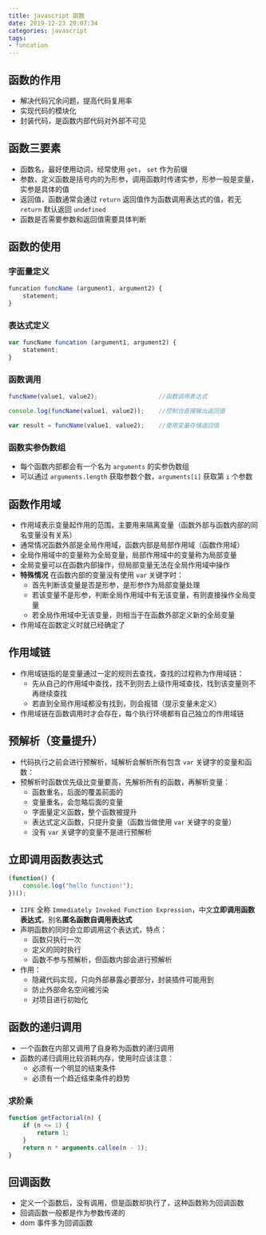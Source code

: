```yaml
---
title: javascript 函数
date: 2019-12-23 20:07:34
categories: javascript
tags:
- funcation
---
```


## 函数的作用

* 解决代码冗余问题，提高代码复用率
* 实现代码的模块化
* 封装代码，是函数内部代码对外部不可见

## 函数三要素

* 函数名，最好使用动词，经常使用 `get`， `set` 作为前缀
* 参数，定义函数是括号内的为形参，调用函数时传递实参，形参一般是变量，实参是具体的值
* 返回值，函数通常会通过 `return` 返回值作为函数调用表达式的值，若无 `return` 默认返回 `undefined`
* 函数是否需要参数和返回值需要具体判断

<!-- more -->

## 函数的使用

### 字面量定义

```js
funcation funcName (argument1, argument2) {
    statement;
}
```

### 表达式定义

```js
var funcName funcation (argument1, argument2) {
    statement;
}
```

### 函数调用

```js
funcName(value1, value2);                 //函数调用表达式

console.log(funcName(value1, value2));    //控制台直接输出返回值

var result = funcName(value1, value2);    //使用变量存储返回值
```

### 函数实参伪数组

* 每个函数内部都会有一个名为 `arguments` 的实参伪数组
* 可以通过 `arguments.length` 获取参数个数，`arguments[i]` 获取第 `i` 个参数

## 函数作用域

* 作用域表示变量起作用的范围，主要用来隔离变量（函数外部与函数内部的同名变量没有关系）
* 通常情况函数外部是全局作用域，函数内部是局部作用域（函数作用域）
* 全局作用域中的变量称为全局变量，局部作用域中的变量称为局部变量
* 全局变量可以在函数内部操作，但局部变量无法在全局作用域中操作
* **特殊情况**  在函数内部的变量没有使用 `var` 关键字时：
  * 首先判断该变量是否是形参，是形参作为局部变量处理
  * 若该变量不是形参，判断全局作用域中有无该变量，有则直接操作全局变量
  * 若全局作用域中无该变量，则相当于在函数外部定义新的全局变量
* 作用域在函数定义时就已经确定了

## 作用域链

* 作用域链指的是变量通过一定的规则去查找，查找的过程称为作用域链：
  * 先从自己的作用域中查找，找不到则去上级作用域查找，找到该变量则不再继续查找
  * 若直到全局作用域都没有找到，则会报错（提示变量未定义）
* 作用域链在函数调用时才会存在，每个执行环境都有自己独立的作用域链

## 预解析（变量提升）

* 代码执行之前会进行预解析，域解析会解析所有包含 `var` 关键字的变量和函数：
* 预解析时函数优先级比变量要高，先解析所有的函数，再解析变量：
    * 函数重名，后面的覆盖前面的
    * 变量重名，会忽略后面的变量
    * 字面量定义函数，整个函数被提升
    * 表达式定义函数，只提升变量（函数当做使用 `var` 关键字的变量）
    * 没有 `var` 关键字的变量不是进行预解析

## 立即调用函数表达式

```js
(function() {
	console.log("hello function!");
})();
```
* `IIFE` 全称 `Immediately Invoked Function Expression`，中文**立即调用函数表达式**，别名**匿名函数自调用表达式**
* 声明函数的同时会立即调用这个表达式，特点：
  * 函数只执行一次
  * 定义的同时执行
  * 函数不参与预解析，但函数内部会进行预解析
* 作用：
  * 隐藏代码实现，只向外部暴露必要部分，封装插件可能用到
  * 防止外部命名空间被污染
  * 对项目进行初始化 

## 函数的递归调用

* 一个函数在内部又调用了自身称为函数的递归调用
* 函数的递归调用比较消耗内存，使用时应该注意：
  * 必须有一个明显的结束条件
  * 必须有一个趋近结束条件的趋势 

### 求阶乘

```js
function getFactorial(n) {
	if (n <= 1) {
		return 1;
	}
	return n * arguments.callee(n - 1);
}
```

## 回调函数

* 定义一个函数后，没有调用，但是函数却执行了，这种函数称为回调函数
* 回调函数一般都是作为参数传递的
* dom 事件多为回调函数